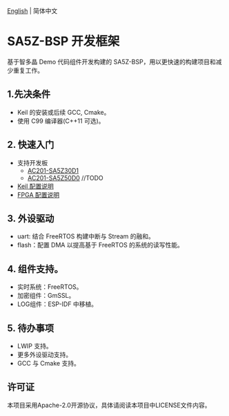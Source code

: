 [English](./README_EN.md) | 简体中文

# SA5Z-BSP 开发框架

基于智多晶 Demo 代码组件开发构建的 SA5Z-BSP，用以更快速的构建项目和减少重复工作。

## 1.先决条件

- Keil 的安装或后续 GCC, Cmake。
- 使用 C99 编译器(C++11 可选)。

## 2. 快速入门

- 支持开发板
  - [AC201-SA5Z30D1](https://www.corecourse.cn/forum.php?mod=viewthread&tid=29172)
  - [AC201-SA5Z50D0](https://www.corecourse.cn/forum.php?mod=viewthread&tid=29651&highlight=AC201-SA5Z50D0) //TODO
- [Keil 配置说明](./docs/Keil.md)
- [FPGA 配置说明](./docs/fpga.md)

## 3. 外设驱动

- uart: 结合 FreeRTOS 构建中断与 Stream 的融和。
- flash：配置 DMA 以提高基于 FreeRTOS 的系统的读写性能。

## 4. 组件支持。

- 实时系统：FreeRTOS。
- 加密组件：GmSSL。
- LOG组件：ESP-IDF 中移植。

## 5. 待办事项

- LWIP 支持。
- 更多外设驱动支持。
- GCC 与 Cmake 支持。

## 许可证

本项目采用Apache-2.0开源协议，具体请阅读本项目中LICENSE文件内容。